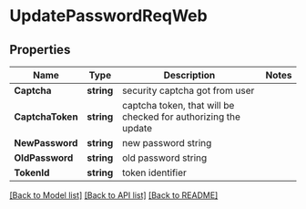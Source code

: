 # UpdatePasswordReqWeb

## Properties

Name | Type | Description | Notes
------------ | ------------- | ------------- | -------------
**Captcha** | **string** | security captcha got from user | 
**CaptchaToken** | **string** | captcha token, that will be checked for authorizing the update | 
**NewPassword** | **string** | new password string | 
**OldPassword** | **string** | old password string | 
**TokenId** | **string** | token identifier | 

[[Back to Model list]](../README.md#documentation-for-models) [[Back to API list]](../README.md#documentation-for-api-endpoints) [[Back to README]](../README.md)


